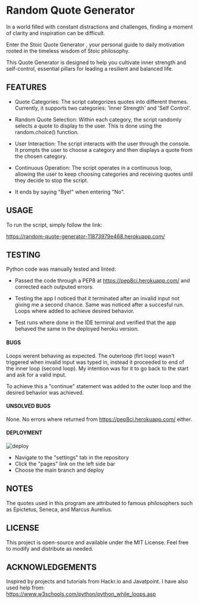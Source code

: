 # Random Quote Generator

In a world filled with constant distractions and challenges, finding a moment of clarity and inspiration can be difficult.

Enter the Stoic Quote Generator , your personal guide to daily motivation rooted in the timeless wisdom of Stoic philosophy.

This Quote Generator is designed to help you cultivate inner strength and self-control, essential pillars for leading a resilient and balanced life.

## FEATURES

- Quote Categories: The script categorizes quotes into different themes. Currently, it supports two categories: 'Inner Strength' and 'Self Control'.

- Random Quote Selection: Within each category, the script randomly selects a quote to display to the user. This is done using the random.choice() function.

- User Interaction: The script interacts with the user through the console. It prompts the user to choose a category and then displays a quote from the chosen category.

- Continuous Operation: The script operates in a continuous loop, allowing the user to keep choosing categories and receiving quotes until they decide to stop the script.

- It ends by saying "Bye!" when entering "No".

## USAGE

To run the script, simply follow the link:

https://random-quote-generator-11873979e468.herokuapp.com/

## TESTING

Python code was manually tested and linted:

- Passed the code through a PEP8 at https://pep8ci.herokuapp.com/ and corrected each outputed errors.

- Testing the app I noticed that it terminated after an invalid input not giving me a second chance. Same was noticed after a succesful run. Loops where added to achieve desired behavior.

- Test runs where done in the IDE terminal and verified that the app behaved the same in the deployed heroku version.  

#### BUGS

Loops werent behaving as expected.
The outerloop (firt loop) wasn't triggered when invalid input was typed in, instead it proceeded to end of the inner loop (second loop).
My intention was for it to go back to the start and ask for a valid input.

To achieve this a "continue" statement was added to the outer loop and the desired behavior was achieved.

#### UNSOLVED BUGS

None.
No errors where returned from https://pep8ci.herokuapp.com/ either.

#### DEPLOYMENT

![deploy](https://github.com/MarcelaMor/RQG_project3/assets/159925451/d782087a-6072-431b-bc00-a2721e1dde3d)
- Navigate to the "settings" tab in the repository
- Click the "pages" link on the left side bar
- Choose the main branch and deploy

## NOTES

The quotes used in this program are attributed to famous philosophers such as Epictetus, Seneca, and Marcus Aurelius.

## LICENSE

This project is open-source and available under the MIT License. Feel free to modify and distribute as needed.

## ACKNOWLEDGEMENTS

Inspired by projects and tutorials from Hackr.io and Javatpoint.
I have also used help from: https://www.w3schools.com/python/python_while_loops.asp
